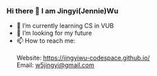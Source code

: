 ### Hi there 👋 I am Jingyi(Jennie)Wu

- 🌱 I’m currently learning CS in VUB
  <br>
- 🤔 I’m looking for my future
  <br>
- 📫 How to reach me:
  <br>
  <br> Website: https://jingyiwu-codespace.github.io/
  <br> Email: w5jingyi@gmail.com

<!--
**JingyiWu-codespace/JingyiWu-codespace** is a ✨ _special_ ✨ repository because its `README.md` (this file) appears on your GitHub profile.

Here are some ideas to get you started:

- 🔭 I’m currently working on ...
- 🌱 I’m currently learning ...
- 👯 I’m looking to collaborate on ...
- 🤔 I’m looking for help with ...
- 💬 Ask me about ...
- 📫 How to reach me: ...
- 😄 Pronouns: ...
- ⚡ Fun fact: ...
-->
